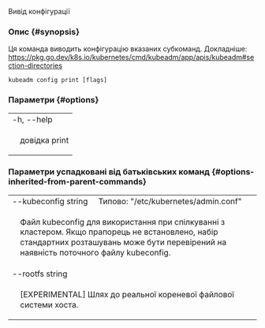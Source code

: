 
Вивід конфігурації

### Опис {#synopsis}

Ця команда виводить конфігурацію вказаних субкоманд. Докладніше: https://pkg.go.dev/k8s.io/kubernetes/cmd/kubeadm/app/apis/kubeadm#section-directories

```shell
kubeadm config print [flags]
```

### Параметри {#options}

<table style="width: 100%; table-layout: fixed;">
    <colgroup>
        <col span="1" style="width: 10px;" />
        <col span="1" />
    </colgroup>
    <tbody>
        <tr>
            <td colspan="2">-h, --help</td>
        </tr>
        <tr>
            <td></td>
            <td style="line-height: 130%; word-wrap: break-word;"><p>довідка print</p></td>
        </tr>
    </tbody>
</table>

### Параметри успадковані від батьківських команд {#options-inherited-from-parent-commands}

<table style="width: 100%; table-layout: fixed;">
    <colgroup>
        <col span="1" style="width: 10px;" />
        <col span="1" />
    </colgroup>
    <tbody>
    <tr>
        <td colspan="2">--kubeconfig string&nbsp;&nbsp;&nbsp;&nbsp;&nbsp;Типово: "/etc/kubernetes/admin.conf"</td>
    </tr>
    <tr>
        <td></td>
        <td style="line-height: 130%; word-wrap: break-word;"><p>Файл kubeconfig для використання при спілкуванні з кластером. Якщо прапорець не встановлено, набір стандартних розташувань може бути перевірений на наявність поточного файлу kubeconfig.</p></td>
    </tr>
    <tr>
        <td colspan="2">--rootfs string</td>
    </tr>
    <tr>
        <td></td>
        <td style="line-height: 130%; word-wrap: break-word;"><p>[EXPERIMENTAL] Шлях до реальної кореневої файлової системи хоста.</p></td>
    </tr>
    </tbody>
</table>
